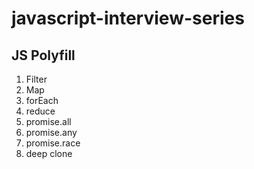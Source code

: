 # javascript-interview-series

## JS Polyfill

1. Filter
2. Map
4. forEach
3. reduce
6. promise.all
8. promise.any
7. promise.race
5. deep clone

